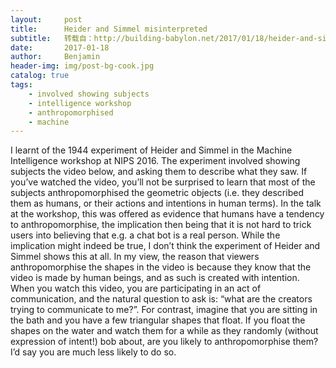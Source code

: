 ```yaml
---
layout:     post
title:      Heider and Simmel misinterpreted
subtitle:   转载自：http://building-babylon.net/2017/01/18/heider-and-simmel-misinterpreted/
date:       2017-01-18
author:     Benjamin
header-img: img/post-bg-cook.jpg
catalog: true
tags:
    - involved showing subjects
    - intelligence workshop
    - anthropomorphised
    - machine
---
```


I learnt of the 1944 experiment of Heider and Simmel in the Machine Intelligence workshop at NIPS 2016. The experiment involved showing subjects the video below, and asking them to describe what they saw. If you’ve watched the video, you’ll not be surprised to learn that most of the subjects anthropomorphised the geometric objects (i.e. they described them as humans, or their actions and intentions in human terms). In the talk at the workshop, this was offered as evidence that humans have a tendency to anthropomorphise, the implication then being that it is not hard to trick users into believing that e.g. a chat bot is a real person. While the implication might indeed be true, I don’t think the experiment of Heider and Simmel shows this at all. In my view, the reason that viewers anthropomorphise the shapes in the video is because they know that the video is made by human beings, and as such is created with intention. When you watch this video, you are participating in an act of communication, and the natural question to ask is: “what are the creators trying to communicate to me?”. For contrast, imagine that you are sitting in the bath and you have a few triangular shapes that float. If you float the shapes on the water and watch them for a while as they randomly (without expression of intent!) bob about, are you likely to anthropomorphise them? I’d say you are much less likely to do so.
